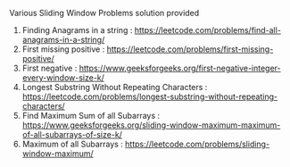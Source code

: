 Various Sliding Window Problems solution provided
1) Finding Anagrams in a string : https://leetcode.com/problems/find-all-anagrams-in-a-string/
2) First missing positive : https://leetcode.com/problems/first-missing-positive/
3) First negative : https://www.geeksforgeeks.org/first-negative-integer-every-window-size-k/
4) Longest Substring Without Repeating Characters : https://leetcode.com/problems/longest-substring-without-repeating-characters/
5) Find Maximum Sum of all Subarrays : https://www.geeksforgeeks.org/sliding-window-maximum-maximum-of-all-subarrays-of-size-k/
6) Maximum of all Subarrays : https://leetcode.com/problems/sliding-window-maximum/

